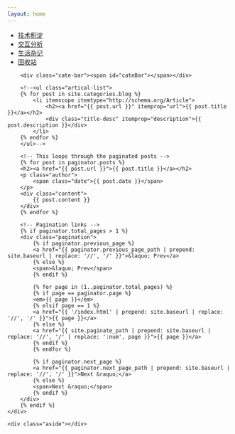 ```yaml
---
layout: home
---
```


<div class="index-content blog">
    <div class="section">
        <ul class="artical-cate">
            <li class="on"><a href="/"><span>技术积淀</span></a></li>
            <li><a href="/opinion"><span>交互分析</span></a></li>
            <li><a href="/life"><span>生活杂记</span></a></li>
            <li><a href="/trash"><span>回收站</span></a></li>
        </ul>

        <div class="cate-bar"><span id="cateBar"></span></div>

        <!--<ul class="artical-list">
        {% for post in site.categories.blog %}
            <li itemscope itemtype="http://schema.org/Article">
                <h2><a href="{{ post.url }}" itemprop="url">{{ post.title }}</a></h2>
                <div class="title-desc" itemprop="description">{{ post.description }}</div>
            </li>
        {% endfor %}
        </ul>-->

        <!-- This loops through the paginated posts -->
        {% for post in paginator.posts %}
        <h2><a href="{{ post.url }}">{{ post.title }}</a></h2>
        <p class="author">
            <span class="date">{{ post.date }}</span>
        </p>
        <div class="content">
            {{ post.content }}
        </div>
        {% endfor %}

        <!-- Pagination links -->
        {% if paginator.total_pages > 1 %}
        <div class="pagination">
            {% if paginator.previous_page %}
            <a href="{{ paginator.previous_page_path | prepend: site.baseurl | replace: '//', '/' }}">&laquo; Prev</a>
            {% else %}
            <span>&laquo; Prev</span>
            {% endif %}

            {% for page in (1..paginator.total_pages) %}
            {% if page == paginator.page %}
            <em>{{ page }}</em>
            {% elsif page == 1 %}
            <a href="{{ '/index.html' | prepend: site.baseurl | replace: '//', '/' }}">{{ page }}</a>
            {% else %}
            <a href="{{ site.paginate_path | prepend: site.baseurl | replace: '//', '/' | replace: ':num', page }}">{{ page }}</a>
            {% endif %}
            {% endfor %}

            {% if paginator.next_page %}
            <a href="{{ paginator.next_page_path | prepend: site.baseurl | replace: '//', '/' }}">Next &raquo;</a>
            {% else %}
            <span>Next &raquo;</span>
            {% endif %}
        </div>
        {% endif %}
    </div>

    <div class="aside"></div>
</div>

